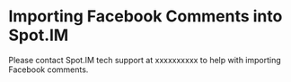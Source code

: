 # Importing Facebook Comments into Spot.IM
Please contact Spot.IM tech support at xxxxxxxxxx to help with importing Facebook comments. 
